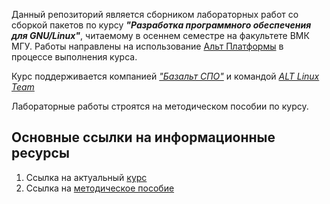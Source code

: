 Данный репозиторий является сборником лабораторных работ со сборкой пакетов по курсу ***"Разработка программного обеспечения для GNU/Linux"***, читаемому в осеннем семестре на факультете ВМК МГУ. Работы направлены на использование [Альт Платформы](www.basealt.ru/alt-platform) в процессе выполнения курса.

Курс поддерживается компанией [*"Базальт СПО"*](https://www.basealt.ru) и командой [*ALT Linux Team*](https://www.altlinux.org/ALT_Linux_Team)

Лабораторные работы строятся на методическом пособии по курсу.

Основные ссылки на информационные ресурсы
---
1. Ссылка на актуальный [курс](https://uneex.org/LecturesCMC/LinuxApplicationDevelopment2024)
2. Ссылка на [методическое пособие](https://github.com/UsamG1t/Methodics_of_LinuxAppDev)
